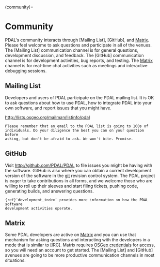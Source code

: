 (community)=

# Community

PDAL's community interacts through [Mailing List], [GitHub], and [Matrix].
Please feel welcome to ask questions and participate in all of the venues.  The
[Mailing List] communication channel is for general questions, development
discussion, and feedback. The [GitHub] communication channel is for development
activities, bug reports, and testing. The [Matrix] channel is for
real-time chat activities such as meetings and interactive debugging sessions.

## Mailing List

Developers and users of PDAL participate on the PDAL mailing list. It is OK to
ask questions about how to use PDAL, how to integrate PDAL into your own software,
and report issues that you might have.

<http://lists.osgeo.org/mailman/listinfo/pdal>

```{note}
Please remember that an email to the PDAL list is going to 100s of
individuals. Do your diligence the best you can on your question before
asking, but don't be afraid to ask. We won't bite. Promise.
```

## GitHub

Visit <http://github.com/PDAL/PDAL> to file issues you might be having with the
software. GitHub is also where you can obtain a current development version of the
software in the [git] revision control system. The PDAL project is eager to
take contributions in all forms, and we welcome those who are willing to roll
up their sleeves and start filing tickets, pushing code, generating builds, and
answering questions.

```{seealso}
{ref}`development_index` provides more information on how the PDAL software
development activities operate.
```

## Matrix

Some PDAL developers are active on [Matrix] and you can use that mechanism for
asking questions and interacting with the developers in a mode that is similar
to [IRC]. Matrix requires [OSGeo credentials] for access, so you will need an
account to get started.  The [Mailing List] and [GitHub] avenues are going to
be more productive communication channels in most situations.

[git]: https://en.wikipedia.org/wiki/Git_(software)
[Matrix]: https://matrix.to/#/%23pdal:osgeo.org
[OSGeo credentials]: https://www.osgeo.org/community/getting-started-osgeo/osgeo_userid/

